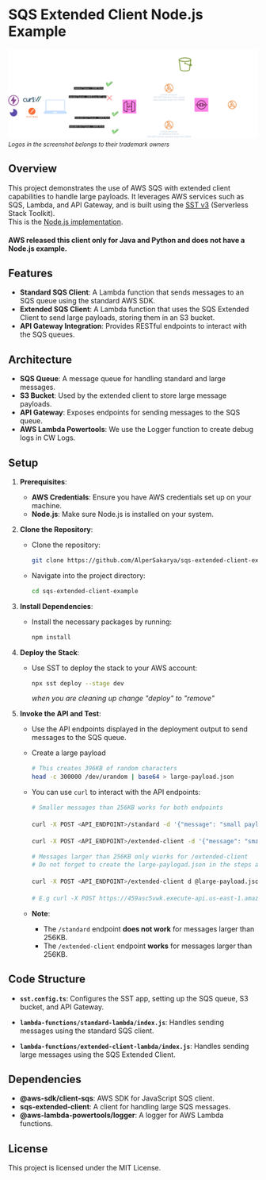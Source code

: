# SQS Extended Client Node.js Example

![Project Image](repo-static-assets/SQS-Extended-Client.drawio.png)
<small><em>Logos in the screenshot belongs to their trademark owners</em></small>

## Overview

This project demonstrates the use of AWS SQS with extended client capabilities to handle large payloads. It leverages AWS services such as SQS, Lambda, and API Gateway, and is built using the <a href="https://sst.dev" target="_blank">SST v3</a> (Serverless Stack Toolkit).  
This is the <a href="https://www.npmjs.com/package/sqs-extended-client" target="_blank">Node.js implementation</a>. 
#### AWS released this client only for Java and Python and does not have a Node.js example.


## Features

- **Standard SQS Client**: A Lambda function that sends messages to an SQS queue using the standard AWS SDK.
- **Extended SQS Client**: A Lambda function that uses the SQS Extended Client to send large payloads, storing them in an S3 bucket.
- **API Gateway Integration**: Provides RESTful endpoints to interact with the SQS queues.

## Architecture

- **SQS Queue**: A message queue for handling standard and large messages.
- **S3 Bucket**: Used by the extended client to store large message payloads.
- **API Gateway**: Exposes endpoints for sending messages to the SQS queue.
- **AWS Lambda Powertools**: We use the Logger function to create debug logs in CW Logs.

## Setup

1. **Prerequisites**:

   - **AWS Credentials**: Ensure you have AWS credentials set up on your machine.
   - **Node.js**: Make sure Node.js is installed on your system.

2. **Clone the Repository**:

   - Clone the repository:
     ```bash
     git clone https://github.com/AlperSakarya/sqs-extended-client-example
     ```
   - Navigate into the project directory:
     ```bash
     cd sqs-extended-client-example
     ```

3. **Install Dependencies**:

   - Install the necessary packages by running:
     ```bash
     npm install
     ```

4. **Deploy the Stack**:

   - Use SST to deploy the stack to your AWS account:
     ```bash
     npx sst deploy --stage dev
     ```
     <em>when you are cleaning up change "deploy" to "remove"</em>

5. **Invoke the API and Test**:

   - Use the API endpoints displayed in the deployment output to send messages to the SQS queue.
   - Create a large payload
     ```bash
     # This creates 396KB of random characters
     head -c 300000 /dev/urandom | base64 > large-payload.json
     ```
   - You can use `curl` to interact with the API endpoints:
     ```bash
     # Smaller messages than 256KB works for both endpoints

     curl -X POST <API_ENDPOINT>/standard -d '{"message": "small payload"}' -H "Content-Type: application/json"

     curl -X POST <API_ENDPOINT>/extended-client -d '{"message": "small payload"}' -H "Content-Type: application/json"
     ```
     ```bash
     # Messages larger than 256KB only wiorks for /extended-client
     # Do not forget to create the large-paylogad.json in the steps above.
     
     curl -X POST <API_ENDPOINT>/extended-client d @large-payload.json -H "Content-Type: application/json"

     # E.g curl -X POST https://459asc5vwk.execute-api.us-east-1.amazonaws.com/extended-client -d @large-payload.json -H "Content-Type: application/json"
     ```

   - **Note**:
     - The `/standard` endpoint **does not work** for messages larger than 256KB.
     - The `/extended-client` endpoint **works** for messages larger than 256KB.


## Code Structure

- **`sst.config.ts`**: Configures the SST app, setting up the SQS queue, S3 bucket, and API Gateway.

- **`lambda-functions/standard-lambda/index.js`**: Handles sending messages using the standard SQS client.

- **`lambda-functions/extended-client-lambda/index.js`**: Handles sending large messages using the SQS Extended Client.


## Dependencies

- **@aws-sdk/client-sqs**: AWS SDK for JavaScript SQS client.
- **sqs-extended-client**: A client for handling large SQS messages.
- **@aws-lambda-powertools/logger**: A logger for AWS Lambda functions.

## License

This project is licensed under the MIT License.

